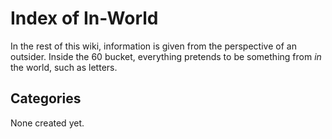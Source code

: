 # Index of In-World

In the rest of this wiki, information is given from the perspective of an outsider. Inside the 60 bucket, everything pretends to be something from *in* the world, such as letters. 

## Categories

None created yet.